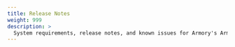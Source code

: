 ```yaml
---
title: Release Notes
weight: 999
description: >
  System requirements, release notes, and known issues for Armory's Armory Scale Agent for Spinnaker and Kubernetes.
---
```

